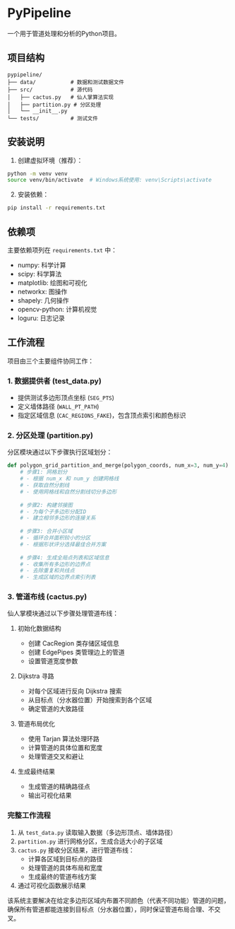 # PyPipeline

一个用于管道处理和分析的Python项目。

## 项目结构

```text
pypipeline/
├── data/           # 数据和测试数据文件
├── src/            # 源代码
│   ├── cactus.py   # 仙人掌算法实现
│   ├── partition.py # 分区处理
│   └── __init__.py
└── tests/          # 测试文件
```

## 安装说明

1. 创建虚拟环境（推荐）：

```bash
python -m venv venv
source venv/bin/activate  # Windows系统使用: venv\Scripts\activate
```

2. 安装依赖：

```bash
pip install -r requirements.txt
```

## 依赖项

主要依赖项列在 `requirements.txt` 中：

- numpy: 科学计算
- scipy: 科学算法
- matplotlib: 绘图和可视化
- networkx: 图操作
- shapely: 几何操作
- opencv-python: 计算机视觉
- loguru: 日志记录

## 工作流程

项目由三个主要组件协同工作：

### 1. 数据提供者 (test_data.py)

- 提供测试多边形顶点坐标 (`SEG_PTS`)
- 定义墙体路径 (`WALL_PT_PATH`)
- 指定区域信息 (`CAC_REGIONS_FAKE`)，包含顶点索引和颜色标识

### 2. 分区处理 (partition.py)

分区模块通过以下步骤执行区域划分：

```python
def polygon_grid_partition_and_merge(polygon_coords, num_x=3, num_y=4):
    # 步骤1: 网格划分
    # - 根据 num_x 和 num_y 创建网格线
    # - 获取自然分割线
    # - 使用网格线和自然分割线切分多边形
    
    # 步骤2: 构建邻接图
    # - 为每个子多边形分配ID
    # - 建立相邻多边形的连接关系
    
    # 步骤3: 合并小区域
    # - 循环合并面积较小的分区
    # - 根据形状评分选择最佳合并方案
    
    # 步骤4: 生成全局点列表和区域信息
    # - 收集所有多边形的边界点
    # - 去除重复和共线点
    # - 生成区域的边界点索引列表
```

### 3. 管道布线 (cactus.py)

仙人掌模块通过以下步骤处理管道布线：

1. 初始化数据结构
   - 创建 CacRegion 类存储区域信息
   - 创建 EdgePipes 类管理边上的管道
   - 设置管道宽度参数

2. Dijkstra 寻路
   - 对每个区域进行反向 Dijkstra 搜索
   - 从目标点（分水器位置）开始搜索到各个区域
   - 确定管道的大致路径

3. 管道布局优化
   - 使用 Tarjan 算法处理环路
   - 计算管道的具体位置和宽度
   - 处理管道交叉和避让

4. 生成最终结果
   - 生成管道的精确路径点
   - 输出可视化结果

### 完整工作流程

1. 从 `test_data.py` 读取输入数据（多边形顶点、墙体路径）
2. `partition.py` 进行网格分区，生成合适大小的子区域
3. `cactus.py` 接收分区结果，进行管道布线：
   - 计算各区域到目标点的路径
   - 处理管道的具体布局和宽度
   - 生成最终的管道布线方案
4. 通过可视化函数展示结果

该系统主要解决在给定多边形区域内布置不同颜色（代表不同功能）管道的问题，确保所有管道都能连接到目标点（分水器位置），同时保证管道布局合理、不交叉。
